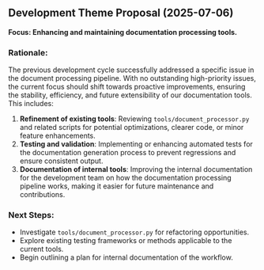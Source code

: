 ## Development Theme Proposal (2025-07-06)

**Focus: Enhancing and maintaining documentation processing tools.**

### Rationale:

The previous development cycle successfully addressed a specific issue in the document processing pipeline. With no outstanding high-priority issues, the current focus should shift towards proactive improvements, ensuring the stability, efficiency, and future extensibility of our documentation tools. This includes:

1.  **Refinement of existing tools**: Reviewing `tools/document_processor.py` and related scripts for potential optimizations, clearer code, or minor feature enhancements.
2.  **Testing and validation**: Implementing or enhancing automated tests for the documentation generation process to prevent regressions and ensure consistent output.
3.  **Documentation of internal tools**: Improving the internal documentation for the development team on how the documentation processing pipeline works, making it easier for future maintenance and contributions.

### Next Steps:

-   Investigate `tools/document_processor.py` for refactoring opportunities.
-   Explore existing testing frameworks or methods applicable to the current tools.
-   Begin outlining a plan for internal documentation of the workflow. 
